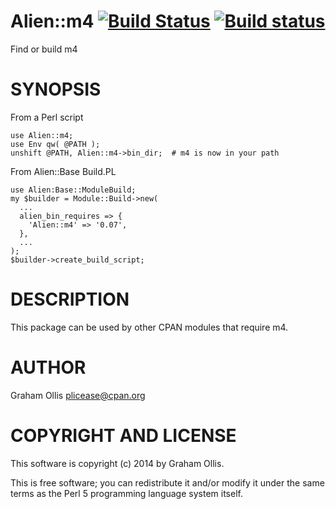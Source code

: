 # Alien::m4 [![Build Status](https://secure.travis-ci.org/Perl5-Alien/Alien-m4.png)](http://travis-ci.org/Perl5-Alien/Alien-m4) [![Build status](https://ci.appveyor.com/api/projects/status/9jynihn7ute6pf8m/branch/master?svg=true)](https://ci.appveyor.com/project/Perl5-Alien/Alien-m4/branch/master)

Find or build m4

# SYNOPSIS

From a Perl script

    use Alien::m4;
    use Env qw( @PATH );
    unshift @PATH, Alien::m4->bin_dir;  # m4 is now in your path

From Alien::Base Build.PL

    use Alien:Base::ModuleBuild;
    my $builder = Module::Build->new(
      ...
      alien_bin_requires => {
        'Alien::m4' => '0.07',
      },
      ...
    );
    $builder->create_build_script;

# DESCRIPTION

This package can be used by other CPAN modules that require m4.

# AUTHOR

Graham Ollis <plicease@cpan.org>

# COPYRIGHT AND LICENSE

This software is copyright (c) 2014 by Graham Ollis.

This is free software; you can redistribute it and/or modify it under
the same terms as the Perl 5 programming language system itself.
